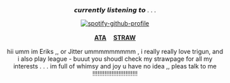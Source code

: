 <p align="center">𝙘𝙪𝙧𝙧𝙚𝙣𝙩𝙡𝙮 𝙡𝙞𝙨𝙩𝙚𝙣𝙞𝙣𝙜 𝙩𝙤 . . .</p>

<div align="center">

[![spotify-github-profile](https://spotify-github-profile.kittinanx.com/api/view?uid=tildejohanne&cover_image=true&theme=novatorem&show_offline=true&background_color=121212&interchange=true&bar_color=53b14f&bar_color_cover=true)](https://github.com/kittinan/spotify-github-profile)

<b>[ATA](https://vashthestampede.atabook.org) ㅤ[STRAW](https://detrium.straw.page/)</b>

hii umm im Eriks ,, or Jitter ummmmmmmmm , i really really love trigun, and i also play league - buuut you shoudl check my strawpage for all my interests . . . 
im full of whimsy and joy u have no idea ,, pleas talk to me !!!!!!!!!!!!!!!!!!!!!!!!!!

